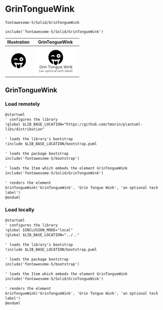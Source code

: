 # GrinTongueWink


```text
fontawesome-5/Solid/GrinTongueWink
```

```text
include('fontawesome-5/Solid/GrinTongueWink')
```



| Illustration | GrinTongueWink |
| :---: | :---: |
| ![illustration for Illustration](../../fontawesome-5/Solid/GrinTongueWink.png) | ![illustration for GrinTongueWink](../../fontawesome-5/Solid/GrinTongueWink.Local.png) |




## GrinTongueWink

### Load remotely
```plantuml
@startuml
' configures the library
!global $LIB_BASE_LOCATION="https://github.com/tmorin/plantuml-libs/distribution"

' loads the library's bootstrap
!include $LIB_BASE_LOCATION/bootstrap.puml

' loads the package bootstrap
include('fontawesome-5/bootstrap')

' loads the Item which embeds the element GrinTongueWink
include('fontawesome-5/Solid/GrinTongueWink')

' renders the element
GrinTongueWink('GrinTongueWink', 'Grin Tongue Wink', 'an optional tech label')
@enduml
```

### Load locally
```plantuml
@startuml
' configures the library
!global $INCLUSION_MODE="local"
!global $LIB_BASE_LOCATION="../.."

' loads the library's bootstrap
!include $LIB_BASE_LOCATION/bootstrap.puml

' loads the package bootstrap
include('fontawesome-5/bootstrap')

' loads the Item which embeds the element GrinTongueWink
include('fontawesome-5/Solid/GrinTongueWink')

' renders the element
GrinTongueWink('GrinTongueWink', 'Grin Tongue Wink', 'an optional tech label')
@enduml
```

